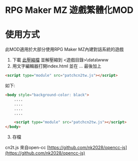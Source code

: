 # RPG Maker MZ 遊戲繁體化MOD

# 使用方式
此MOD適用於大部分使用RPG Maker MZ內建對話系統的遊戲

1. 下載 [此壓縮檔](https://github.com/hsinyu-chen/RPGMaker-MZ-CHS-2-CHT/releases/latest/download/RPGMaker-MZ-CHS-2-CHT.zip) 並解壓縮到 <遊戲目錄>\data\www
2. 用文字編輯器打開index.html 並在<body> ... </body> 最後加上
```html
<script type="module" src="patchcn2tw.js"></script>
```
如下:

```html
<body style="background-color: black">
    ....
    ....
    ....
    ....

    <script type="module" src="patchcn2tw.js"></script>
</body>
```
3. 存檔


cn2t.js 來自open-cc
[https://github.com/nk2028/opencc-js](https://github.com/nk2028/opencc-js)
